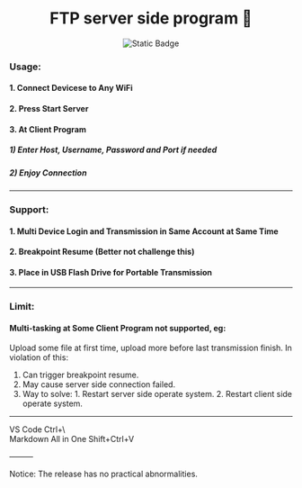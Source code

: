 <h1 align="center"> FTP server side program 🐞 </h1>

<p align="center">
<img alt="Static Badge" src="https://img.shields.io/badge/dive_into-shields.io-blue?link=https%3A%2F%2Fshields.io%2Fbadges">
</p>

### Usage:

#### 1. Connect Devicese to Any WiFi

#### 2. Press Start Server

#### 3. At Client Program
##### 1) Enter Host, Username, Password and Port if needed
##### 2) Enjoy Connection

___

### Support:

#### 1. Multi Device Login and Transmission in Same Account at Same Time

#### 2. Breakpoint Resume (Better not challenge this)

#### 3. Place in USB Flash Drive for Portable Transmission

___

### Limit:

#### Multi-tasking at Some Client Program not supported, eg:
Upload some file at first time, upload more before last transmission finish.
In violation of this: 
1. Can trigger breakpoint resume.
2. May cause server side connection failed.
3. Way to solve: 1. Restart server side operate system. 2. Restart client side operate system.

___

VS Code Ctrl+\\  
Markdown All in One Shift+Ctrl+V

———

Notice: The release has no practical abnormalities.